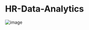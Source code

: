 # HR-Data-Analytics

![image](https://user-images.githubusercontent.com/83052377/227113505-e3c8d1b6-77ba-41d5-86ce-a10693ba209a.png)


